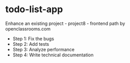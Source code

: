 # todo-list-app
Enhance an existing project - project8 - frontend path by openclassrooms.com

<ul><li>Step 1: Fix the bugs</li>
<li>Step 2: Add tests</li>
<li>Step 3: Analyze performance</li>
<li>Step 4: Write technical documentation</li>
</ul>

